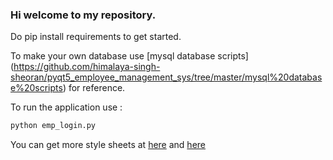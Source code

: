 ### Hi welcome to my repository.

Do pip install requirements to get started.

To make your own database use [mysql database scripts] (https://github.com/himalaya-singh-sheoran/pyqt5_employee_management_sys/tree/master/mysql%20database%20scripts) for reference.

To run the application use :
```python
python emp_login.py
```

You can get more style sheets at [here](https://github.com/sommerc/pyqt-stylesheets) and [here](https://github.com/ColinDuquesnoy/QDarkStyleSheet)
